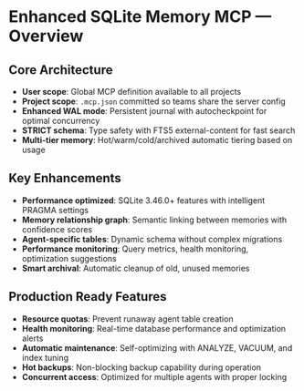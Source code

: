 # Enhanced SQLite Memory MCP — Overview

## **Core Architecture**
- **User scope**: Global MCP definition available to all projects
- **Project scope**: `.mcp.json` committed so teams share the server config  
- **Enhanced WAL mode**: Persistent journal with autocheckpoint for optimal concurrency
- **STRICT schema**: Type safety with FTS5 external-content for fast search
- **Multi-tier memory**: Hot/warm/cold/archived automatic tiering based on usage

## **Key Enhancements**
- **Performance optimized**: SQLite 3.46.0+ features with intelligent PRAGMA settings
- **Memory relationship graph**: Semantic linking between memories with confidence scores
- **Agent-specific tables**: Dynamic schema without complex migrations
- **Performance monitoring**: Query metrics, health monitoring, optimization suggestions
- **Smart archival**: Automatic cleanup of old, unused memories

## **Production Ready Features**
- **Resource quotas**: Prevent runaway agent table creation
- **Health monitoring**: Real-time database performance and optimization alerts
- **Automatic maintenance**: Self-optimizing with ANALYZE, VACUUM, and index tuning
- **Hot backups**: Non-blocking backup capability during operation
- **Concurrent access**: Optimized for multiple agents with proper locking
